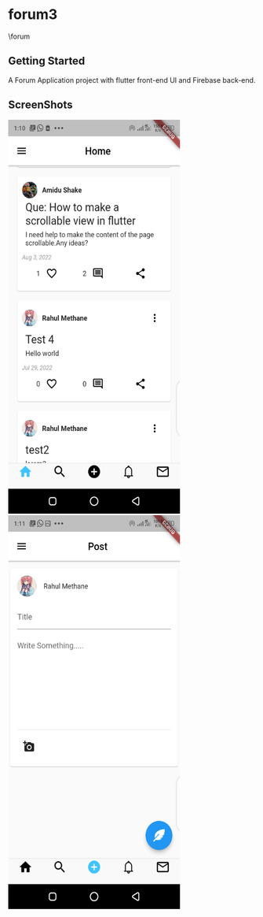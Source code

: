 # forum3

\forum

## Getting Started

A Forum Application project with flutter front-end UI and Firebase back-end.


## ScreenShots

<img src="https://github.com/Aquarius-blake/Images/blob/main/Home.png" alt="image" width="350" height="800">

<img src="https://github.com/Aquarius-blake/Images/blob/main/Post.png" alt="image" width="350" height="800">




